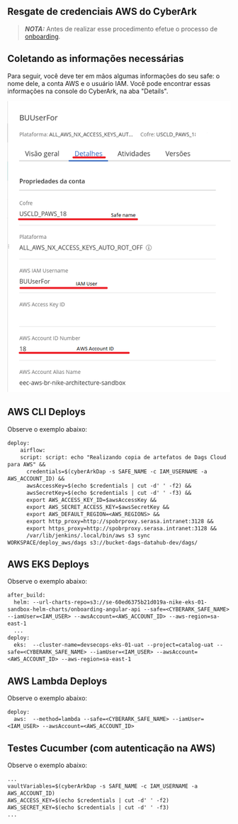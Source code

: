 ## Resgate de credenciais AWS do CyberArk

> **_NOTA:_**  Antes de realizar esse procedimento efetue o processo de [onboarding](cyberark_onboarding.md).

## Coletando as informações necessárias

Para seguir, você deve ter em mãos algumas informações do seu safe: o nome dele, a conta AWS e o usuário IAM. Você pode encontrar essas informações na console do CyberArk, na aba "Details".

![CyberArk Retrieve Secrets 1](imgs/cyberark_retrieve_aws1.png)

## AWS CLI Deploys

Observe o exemplo abaixo:

```console
deploy:
    airflow:
    script: script: echo "Realizando copia de artefatos de Dags Cloud para AWS" &&
      credentials=$(cyberArkDap -s SAFE_NAME -c IAM_USERNAME -a AWS_ACCOUNT_ID) &&
      awsAccessKey=$(echo $credentials | cut -d' ' -f2) &&
      awsSecretKey=$(echo $credentials | cut -d' ' -f3) &&
      export AWS_ACCESS_KEY_ID=$awsAccessKey &&
      export AWS_SECRET_ACCESS_KEY=$awsSecretKey &&
      export AWS_DEFAULT_REGION=<AWS_REGIONS> &&
      export http_proxy=http://spobrproxy.serasa.intranet:3128 &&
      export https_proxy=http://spobrproxy.serasa.intranet:3128 &&
      /var/lib/jenkins/.local/bin/aws s3 sync WORKSPACE/deploy_aws/dags s3://bucket-dags-datahub-dev/dags/
```

## AWS EKS Deploys

Observe o exemplo abaixo:

```console
after_build:
  helm: --url-charts-repo=s3://se-60ed6375b21d019a-nike-eks-01-sandbox-helm-charts/onboarding-angular-api --safe=<CYBERARK_SAFE_NAME> --iamUser=<IAM_USER> --awsAccount=<AWS_ACCOUNT_ID> --aws-region=sa-east-1
  ...
deploy:
  eks:  --cluster-name=devsecops-eks-01-uat --project=catalog-uat --safe=<CYBERARK_SAFE_NAME> --iamUser=<IAM_USER> --awsAccount=<AWS_ACCOUNT_ID> --aws-region=sa-east-1
```

## AWS Lambda Deploys

Observe o exemplo abaixo:

```console
deploy:
  aws:  --method=lambda --safe=<CYBERARK_SAFE_NAME> --iamUser=<IAM_USER> --awsAccount=<AWS_ACCOUNT_ID>
```

## Testes Cucumber (com autenticação na AWS)

Observe o exemplo abaixo:

```console
...
vaultVariables=$(cyberArkDap -s SAFE_NAME -c IAM_USERNAME -a AWS_ACCOUNT_ID)
AWS_ACCESS_KEY=$(echo $credentials | cut -d' ' -f2)
AWS_SECRET_KEY=$(echo $credentials | cut -d' ' -f3)
...
```